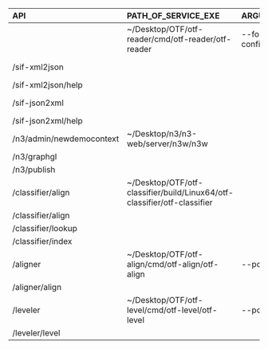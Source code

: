 | API                      | PATH_OF_SERVICE_EXE                                                      | ARGUMENTS                                                 | REDIRECT                                        | METHOD | ENABLE |
| :----------------------- | :----------------------------------------------------------------------- | :-------------------------------------------------------- | :---------------------------------------------- | :----- | :----- |
|                          | ~/Desktop/OTF/otf-reader/cmd/otf-reader/otf-reader                       | --folder=./in/brightpath --config=./config/bp_config.json |                                                 |        | false  |
| /sif-xml2json            |                                                                          |                                                           | http://192.168.31.159:1324/sif-xml2json/convert | POST   | false  |
| /sif-xml2json/help       |                                                                          |                                                           | http://192.168.31.159:1324/                     | GET    | false  |
| /sif-json2xml            |                                                                          |                                                           | http://192.168.31.159:1325/sif-json2xml/convert | POST   | false  |
| /sif-json2xml/help       |                                                                          |                                                           | http://192.168.31.159:1325/                     | GET    | false  |
| /n3/admin/newdemocontext | ~/Desktop/n3/n3-web/server/n3w/n3w                                       |                                                           | :1323/admin/newdemocontext                      | POST   | false  |
| /n3/graphgl              |                                                                          |                                                           | :1323/n3/graphgl                                | POST   | false  |
| /n3/publish              |                                                                          |                                                           | :1323/n3/publish                                | POST   | false  |
| /classifier/align        | ~/Desktop/OTF/otf-classifier/build/Linux64/otf-classifier/otf-classifier |                                                           | :1576/align                                     | POST   | false  |
| /classifier/align        |                                                                          |                                                           | :1576/align                                     | GET    | false  |
| /classifier/lookup       |                                                                          |                                                           | :1576/lookup                                    | GET    | false  |
| /classifier/index        |                                                                          |                                                           | :1576/index                                     | GET    | false  |
| /aligner                 | ~/Desktop/OTF/otf-align/cmd/otf-align/otf-align                          | --port=1324                                               | :1324/                                          | GET    | false  |
| /aligner/align           |                                                                          |                                                           | :1324/align                                     | POST   | false  |
| /leveler                 | ~/Desktop/OTF/otf-level/cmd/otf-level/otf-level                          | --port=1327                                               | :1327/                                          | GET    | false  |
| /leveler/level           |                                                                          |                                                           | :1327/level                                     | POST   | false  |
